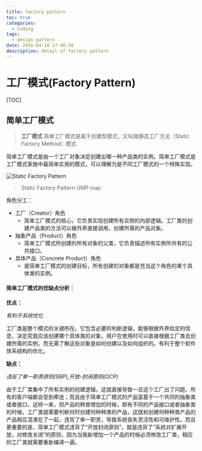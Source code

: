 ```yaml
---
title: factory pattern
toc: true
categories:
  - coding
tags:
  - design pattern
date: 2016-04-18 17:46:58
description: detail of factory pattern
---
```

工厂模式(Factory Pattern)
===
[TOC]
## 简单工厂模式
> **工厂模式** 简单工厂模式是属于创建型模式，又叫做静态工厂方法（Static Factory Method）模式

简单工厂模式是由一个工厂对象决定创建出哪一种产品类的实例。简单工厂模式是工厂模式家族中最简单实用的模式，可以理解为是不同工厂模式的一个特殊实现。

![Static Factory Pattern](http://7xqgk3.com1.z0.glb.clouddn.com/image/design-pattern/static-factory-pattern.jpg)
<!--more-->
> Static Factory Pattern UMP map

角色分工：
* 工厂（Creator）角色
    * 简单工厂模式的核心，它负责实现创建所有实例的内部逻辑。工厂类的创建产品类的方法可以被外界直接调用，创建所需的产品对象。
* 抽象产品（Product）角色
    * 简单工厂模式所创建的所有对象的父类，它负责描述所有实例所共有的公共接口。
* 具体产品（Concrete Product）角色
    * 是简单工厂模式的创建目标，所有创建的对象都是充当这个角色的某个具体类的实例。
#### 简单工厂模式的优缺点分析： 

**优点：**

*有利于系统优化*

工厂类是整个模式的关键所在。它包含必要的判断逻辑，能够根据外界给定的信息，决定究竟应该创建哪个具体类的对象。用户在使用时可以直接根据工厂类去创建所需的实例，而无需了解这些对象是如何创建以及如何组织的。有利于整个软件体系结构的优化。

**缺点：**

*违反了单一职责原则(SRP),开放-封闭原则(OCP)*

由于工厂类集中了所有实例的创建逻辑，这就直接导致一旦这个工厂出了问题，所有的客户端都会受到牵连；而且由于简单工厂模式的产品室基于一个共同的抽象类或者接口，这样一来，但产品的种类增加的时候，即有不同的产品接口或者抽象类的时候，工厂类就需要判断何时创建何种种类的产品，这就和创建何种种类产品的产品相互混淆在了一起，违背了单一职责，导致系统丧失灵活性和可维护性。而且更重要的是，简单工厂模式违背了“开放封闭原则”，就是违背了“系统对扩展开放，对修改关闭”的原则，因为当我新增加一个产品的时候必须修改工厂类，相应的工厂类就需要重新编译一遍。

